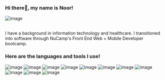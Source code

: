 ### Hi there👋, my name is Noor! 

![image](https://github.com/nuuradeen/nuuradeen/assets/97367734/e7b02a8b-6cbf-44a8-9957-7d3778c790b4)
<br></br>

I have a background in information technology and healthcare. I transitioned into software through NuCamp's Front End Web + Mobile Developer bootcamp.

### Here are the languages and tools I use! 
![image](https://github.com/nuuradeen/nuuradeen/assets/97367734/75f1a536-1256-4e2b-a8de-de835a8f7f1f)  ![image](https://github.com/nuuradeen/nuuradeen/assets/97367734/9a8f2aef-9656-4dfb-afae-47b4669cc4df) ![image](https://github.com/nuuradeen/nuuradeen/assets/97367734/764ebd28-60a2-411a-904d-11ba35696c3a) ![image](https://github.com/nuuradeen/nuuradeen/assets/97367734/7f188ba0-b099-4ecd-a998-f46ccec2d00b) ![image](https://github.com/nuuradeen/nuuradeen/assets/97367734/6b6d185f-b49f-4a7e-bcb0-5fee9ac9d2d0) ![image](https://github.com/nuuradeen/nuuradeen/assets/97367734/e0b81ef1-44e7-470d-aeae-db223edbece9) ![image](https://github.com/nuuradeen/nuuradeen/assets/97367734/2e4a16e8-ee88-4dbc-871a-e84bf2929699) ![image](https://github.com/nuuradeen/nuuradeen/assets/97367734/369eeaee-a759-433d-adb6-066b2379926b) ![image](https://github.com/nuuradeen/nuuradeen/assets/97367734/9c6263e8-7fbd-4e7d-8a0d-b43cde431217) ![image](https://github.com/nuuradeen/nuuradeen/assets/97367734/74c4f050-a056-4fd8-a61e-a0ea323b55c5) ![image](https://github.com/nuuradeen/nuuradeen/assets/97367734/a77f668b-72c6-43cf-af13-5505cf3a3e2f)









<!--
**nuuradeen/nuuradeen** is a ✨ _special_ ✨ repository because its `README.md` (this file) appears on your GitHub profile.

Here are some ideas to get you started:

- 🔭 I’m currently working on ...
- 🌱 I’m currently learning ...
- 👯 I’m looking to collaborate on ...
- 🤔 I’m looking for help with ...
- 💬 Ask me about ...
- 📫 How to reach me: ...
- 😄 Pronouns: ...
- ⚡ Fun fact: ...
-->
